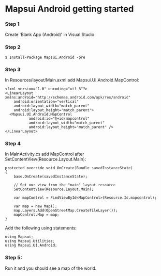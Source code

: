 # Mapsui Android getting started

### Step 1

Create 'Blank App (Android)' in Visual Studio

### Step 2

```
$ Install-Package Mapsui.Android -pre
```

### Step 3

In Resources/layout/Main.axml add Mapsui.UI.Android.MapControl:

```
<?xml version="1.0" encoding="utf-8"?>
<LinearLayout xmlns:android="http://schemas.android.com/apk/res/android"
    android:orientation="vertical"
    android:layout_width="match_parent"
    android:layout_height="match_parent">
  <Mapsui.UI.Android.MapControl
           android:id="@+id/mapcontrol"
           android:layout_width="match_parent"
           android:layout_height="match_parent" />
</LinearLayout>
```

### Step 4

In MainActivity.cs add MapControl after SetContentView(Resource.Layout.Main):

```
protected override void OnCreate(Bundle savedInstanceState)
{
    base.OnCreate(savedInstanceState);

    // Set our view from the "main" layout resource
    SetContentView(Resource.Layout.Main);

    var mapControl = FindViewById<MapControl>(Resource.Id.mapcontrol);

    var map = new Map();
    map.Layers.Add(OpenStreetMap.CreateTileLayer());
    mapControl.Map = map;
}
```

Add the following using statements:

```
using Mapsui;
using Mapsui.Utilities;
using Mapsui.UI.Android;
```


### Step 5:
Run it and you should see a map of the world.
